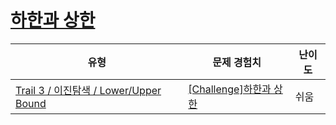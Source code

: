 # [하한과 상한](https://https://en.codetree.ai/trails/complete/curated-cards/challenge-lower-upper-practice)

|유형|문제 경험치|난이도|
|---|---|---|
|[Trail 3 / 이진탐색 / Lower/Upper Bound](https://https://en.codetree.ai/trail-info/novice-high/)|[[Challenge]하한과 상한](https://https://en.codetree.ai/trails/complete/curated-cards/challenge-lower-upper-practice/)|쉬움|

